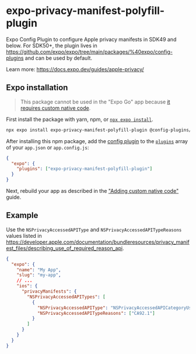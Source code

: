 # expo-privacy-manifest-polyfill-plugin

Expo Config Plugin to configure Apple privacy manifests in SDK49 and below.
For SDK50+, the plugin lives in https://github.com/expo/expo/tree/main/packages/%40expo/config-plugins and can be used by default.

Learn more: https://docs.expo.dev/guides/apple-privacy/

## Expo installation

> This package cannot be used in the "Expo Go" app because [it requires custom native code](https://docs.expo.io/workflow/customizing/).

First install the package with yarn, npm, or [`npx expo install`](https://docs.expo.io/workflow/expo-cli/#expo-install).

```sh
npx expo install expo-privacy-manifest-polyfill-plugin @config-plugins/expo-privacy-manifest-polyfill-plugin
```

After installing this npm package, add the [config plugin](https://docs.expo.io/guides/config-plugins/) to the [`plugins`](https://docs.expo.io/versions/latest/config/app/#plugins) array of your `app.json` or `app.config.js`:

```json
{
  "expo": {
    "plugins": ["expo-privacy-manifest-polyfill-plugin"]
  }
}
```

Next, rebuild your app as described in the ["Adding custom native code"](https://docs.expo.io/workflow/customizing/) guide.

## Example

Use the `NSPrivacyAccessedAPIType` and `NSPrivacyAccessedAPITypeReasons` values listed in https://developer.apple.com/documentation/bundleresources/privacy_manifest_files/describing_use_of_required_reason_api.

```json
{
  "expo": {
    "name": "My App",
    "slug": "my-app",
    // ...
    "ios": {
      "privacyManifests": {
        "NSPrivacyAccessedAPITypes": [
          {
            "NSPrivacyAccessedAPIType": "NSPrivacyAccessedAPICategoryUserDefaults",
            "NSPrivacyAccessedAPITypeReasons": ["CA92.1"]
          }
        ]
      }
    }
  }
}
```
